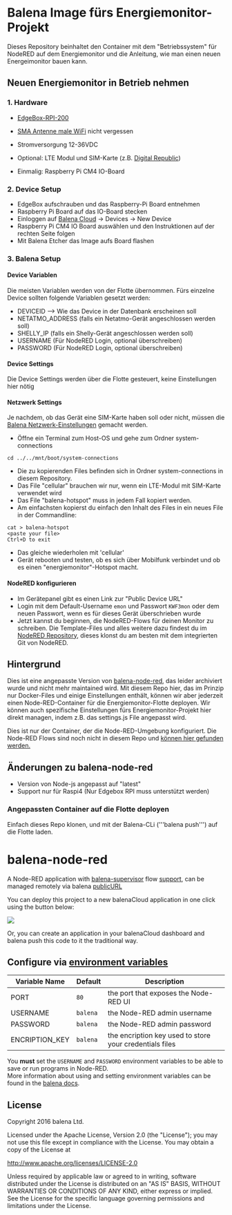 # Balena Image fürs Energiemonitor-Projekt

Dieses Repository beinhaltet den Container mit dem "Betriebssystem" für NodeRED auf dem Energiemonitor und die Anleitung, wie man einen neuen Energeimonitor bauen kann.

## Neuen Energiemonitor in Betrieb nehmen

### 1. Hardware
- [EdgeBox-RPI-200](https://www.mouser.ch/ProductDetail/713-102110772)
- [SMA Antenne male WiFi](https://www.mouser.ch/ProductDetail/277-YE0032AA) nicht vergessen
- Stromversorgung 12-36VDC
- Optional: LTE Modul und SIM-Karte (z.B. [Digital Republic](https://digitalrepublic.ch/de/))

- Einmalig: Raspberry Pi CM4 IO-Board

### 2. Device Setup
- EdgeBox aufschrauben und das Raspberry-Pi Board entnehmen
- Raspberry Pi Board auf das IO-Board stecken
- Einloggen auf [Balena Cloud](https://dashboard.balena-cloud.com/) -> Devices -> New Device
- Raspberry Pi CM4 IO Board auswählen und den Instruktionen auf der rechten Seite folgen
- Mit Balena Etcher das Image aufs Board flashen

### 3. Balena Setup

#### Device Variablen
Die meisten Variablen werden von der Flotte übernommen. Fürs einzelne Device sollten folgende Variablen gesetzt werden:
- DEVICEID --> Wie das Device in der Datenbank erscheinen soll
- NETATMO_ADDRESS (falls ein Netatmo-Gerät angeschlossen werden soll)
- SHELLY_IP (falls ein Shelly-Gerät angeschlossen werden soll)
- USERNAME (Für NodeRED Login, optional überschreiben)
- PASSWORD (Für NodeRED Login, optional überschreiben)

#### Device Settings
Die Device Settings werden über die Flotte gesteuert, keine Einstellungen hier nötig

#### Netzwerk Settings
Je nachdem, ob das Gerät eine SIM-Karte haben soll oder nicht, müssen die [Balena Netzwerk-Einstellungen](https://docs.balena.io/reference/OS/network/) gemacht werden.
- Öffne ein Terminal zum Host-OS und gehe zum Ordner system-connections
```
cd ../../mnt/boot/system-connections
```
- Die zu kopierenden Files befinden sich in Ordner system-connections in diesem Repository.
- Das File "cellular" brauchen wir nur, wenn ein LTE-Modul mit SIM-Karte verwendet wird
- Das File "balena-hotspot" muss in jedem Fall kopiert werden.
- Am einfachsten kopierst du einfach den Inhalt des Files in ein neues File in der Commandline:
```
cat > balena-hotspot
<paste your file>
Ctrl+D to exit
```
- Das gleiche wiederholen mit 'cellular'
- Gerät rebooten und testen, ob es sich über Mobilfunk verbindet und ob es einen "energiemonitor"-Hotspot macht.

#### NodeRED konfigurieren
- Im Gerätepanel gibt es einen Link zur "Public Device URL"
- Login mit dem Default-Username `emon` und Passwort `KWF3mon` oder dem neuen Passwort, wenn es für dieses Gerät überschrieben wurde
- Jetzt kannst du beginnen, die NodeRED-Flows für deinen Monitor zu schreiben. Die Template-Files und alles weitere dazu findest du im [NodeRED Repository](https://github.com/Verein-Kleinwohnformen/energiemonitor-nodered-flows), dieses klonst du am besten mit dem integrierten Git von NodeRED.


## Hintergrund

Dies ist eine angepasste Version von [balena-node-red](https://github.com/balena-labs-projects/balena-node-red), das leider archiviert wurde und nicht mehr maintained wird. Mit diesem Repo hier, das im Prinzip nur Docker-Files und einige Einstellungen enthält, können wir aber jederzeit einen Node-RED-Container für die Energiemonitor-Flotte deployen. Wir können auch spezifische Einstellungen fürs Energiemonitor-Projekt hier direkt managen, indem z.B. das settings.js File angepasst wird.

Dies ist nur der Container, der die Node-RED-Umgebung konfiguriert. Die Node-RED Flows sind noch nicht in diesem Repo und [können hier gefunden werden.](https://github.com/Verein-Kleinwohnformen/nodeRed)

## Änderungen zu balena-node-red
- Version von Node-js angepasst auf "latest"
- Support nur für Raspi4 (Nur Edgebox RPI muss unterstützt werden)

### Angepassten Container auf die Flotte deployen
Einfach dieses Repo klonen, und mit der Balena-CLi ('''balena push''') auf die Flotte laden.

# balena-node-red

A Node-RED application with [balena-supervisor](https://balena.io/docs/reference/supervisor/supervisor-api/) flow [support](https://github.com/balena-io-projects/node-red-contrib-balena), can be managed remotely via balena [publicURL](https://balena.io/docs/learn/manage/actions/#enable-public-device-url)

You can deploy this project to a new balenaCloud application in one click using the button below:

[![](https://balena.io/deploy.svg)](https://dashboard.balena-cloud.com/deploy?repoUrl=https://github.com/balenalabs/balena-node-red)

Or, you can create an application in your balenaCloud dashboard and balena push this code to it the traditional way.

## Configure via [environment variables](https://balena.io/docs/learn/manage/serv-vars/)

| Variable Name  | Default  | Description                                             |
| -------------- | -------- | ------------------------------------------------------- |
| PORT           | `80`     | the port that exposes the Node-RED UI                   |
| USERNAME       | `balena` | the Node-RED admin username                             |
| PASSWORD       | `balena` | the Node-RED admin password                             |
| ENCRIPTION_KEY | `balena` | the encription key used to store your credentials files |

You **must** set the `USERNAME` and `PASSWORD` environment variables to be able to save or run programs in Node-RED.  
More information about using and setting environment variables can be found in
the [balena docs](https://balena.io/docs/learn/manage/serv-vars/).

## License

Copyright 2016 balena Ltd.

Licensed under the Apache License, Version 2.0 (the "License"); you may not use this file except in compliance with the License. You may obtain a copy of the License at

<http://www.apache.org/licenses/LICENSE-2.0>

Unless required by applicable law or agreed to in writing, software distributed under the License is distributed on an "AS IS" BASIS, WITHOUT WARRANTIES OR CONDITIONS OF ANY KIND, either express or implied. See the License for the specific language governing permissions and limitations under the License.
